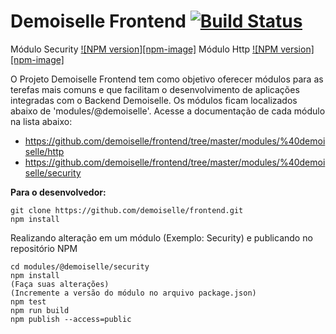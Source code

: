 # Demoiselle Frontend [![Build Status](https://travis-ci.org/demoiselle/frontend.svg?branch=master)](https://travis-ci.org/demoiselle/frontend)

Módulo Security [![NPM version][npm-image]](https://www.npmjs.com/package/@demoiselle/security) 
Módulo Http [![NPM version][npm-image]](https://www.npmjs.com/package/@demoiselle/http) 

O Projeto Demoiselle Frontend tem como objetivo oferecer módulos para as terefas mais comuns e que facilitam o desenvolvimento de aplicações integradas com o Backend Demoiselle. Os módulos ficam localizados abaixo de 'modules/@demoiselle'. Acesse a documentação de cada módulo na lista abaixo:

* https://github.com/demoiselle/frontend/tree/master/modules/%40demoiselle/http
* https://github.com/demoiselle/frontend/tree/master/modules/%40demoiselle/security



**Para o desenvolvedor:**
```
git clone https://github.com/demoiselle/frontend.git
npm install
```

Realizando alteração em um módulo (Exemplo: Security) e publicando no repositório NPM
```
cd modules/@demoiselle/security
npm install
(Faça suas alterações)
(Incremente a versão do módulo no arquivo package.json)
npm test
npm run build
npm publish --access=public
```